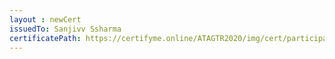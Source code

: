 ```yaml
--- 
layout : newCert 
issuedTo: Sanjivv Ssharma 
certificatePath: https://certifyme.online/ATAGTR2020/img/cert/participant/SanjivvSsharma_a51ca.png
--- 
```

